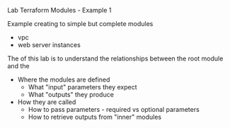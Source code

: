 Lab Terraform Modules - Example 1

Example creating to simple but complete modules
- vpc
- web server instances

The of this lab is to understand the relationships between the root module and the 
- Where the modules are defined
    - What "input" parameters they expect 
    - What "outputs" they produce
- How they are called
    - How to pass parameters - required vs optional parameters
    - How to retrieve outputs from "inner" modules

